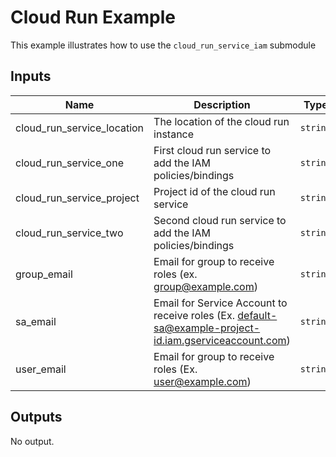 # Cloud Run Example

This example illustrates how to use the `cloud_run_service_iam` submodule

<!-- BEGINNING OF PRE-COMMIT-TERRAFORM DOCS HOOK -->
## Inputs

| Name | Description | Type | Default | Required |
|------|-------------|------|---------|:--------:|
| cloud\_run\_service\_location | The location of the cloud run instance | `string` | n/a | yes |
| cloud\_run\_service\_one | First cloud run service to add the IAM policies/bindings | `string` | n/a | yes |
| cloud\_run\_service\_project | Project id of the cloud run service | `string` | n/a | yes |
| cloud\_run\_service\_two | Second cloud run service to add the IAM policies/bindings | `string` | n/a | yes |
| group\_email | Email for group to receive roles (ex. group@example.com) | `string` | n/a | yes |
| sa\_email | Email for Service Account to receive roles (Ex. default-sa@example-project-id.iam.gserviceaccount.com) | `string` | n/a | yes |
| user\_email | Email for group to receive roles (Ex. user@example.com) | `string` | n/a | yes |

## Outputs

No output.

<!-- END OF PRE-COMMIT-TERRAFORM DOCS HOOK -->
